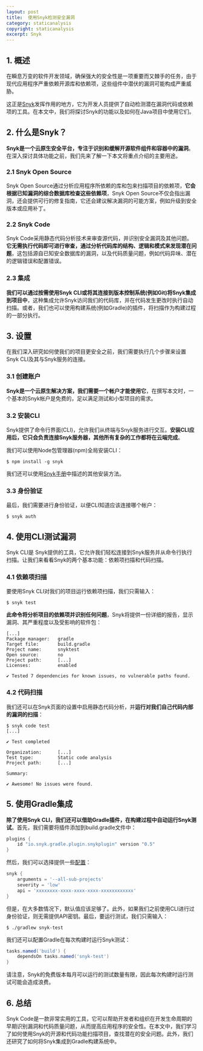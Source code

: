 ```yaml
---
layout: post
title:  使用Snyk检测安全漏洞
category: staticanalysis
copyright: staticanalysis
excerpt: Snyk
---
```


## 1. 概述

在瞬息万变的软件开发领域，确保强大的安全性是一项重要而又棘手的任务，由于现代应用程序严重依赖开源库和依赖项，这些组件中潜伏的漏洞可能构成严重威胁。

这正是[Snyk](https://snyk.io/)发挥作用的地方，它为开发人员提供了自动检测潜在漏洞代码或依赖项的工具。在本文中，我们将探讨Snyk的功能以及如何在Java项目中使用它们。

## 2. 什么是Snyk？

**Snyk是一个云原生安全平台，专注于识别和缓解开源软件组件和容器中的漏洞**。在深入探讨具体功能之前，我们先来了解一下本文将重点介绍的主要用途。

### 2.1 Snyk Open Source

Snyk Open Source通过分析应用程序所依赖的库和包来扫描项目的依赖项，**它会根据已知漏洞的综合数据库检查这些依赖项**，Snyk Open Source不仅会指出漏洞，还会提供可行的修复指南，它还会建议解决漏洞的可能方案，例如升级到安全版本或应用补丁。

### 2.2 Snyk Code

Snyk Code采用静态代码分析技术来审查源代码，并识别安全漏洞及其他问题。**它无需执行代码即可进行审查，通过分析代码库的结构、逻辑和模式来发现潜在问题**，这包括源自已知安全数据库的漏洞，以及代码质量问题，例如代码异味、潜在的逻辑错误和配置错误。

### 2.3 集成

**我们可以通过按需使用Snyk CLI或将其连接到版本控制系统(例如Git)将Snyk集成到项目中**，这种集成允许Snyk访问我们的代码库，并在代码发生更改时执行自动扫描。或者，我们也可以使用构建系统(例如Gradle)的插件，将扫描作为构建过程的一部分执行。

## 3. 设置

在我们深入研究如何使我们的项目更安全之前，我们需要执行几个步骤来设置Snyk CLI及其与Snyk服务的连接。

### 3.1 创建账户

**Snyk是一个云原生解决方案，我们需要一个帐户才能使用它**，在撰写本文时，一个基本的Snyk帐户是免费的，足以满足测试和小型项目的需求。

### 3.2 安装CLI

Snyk提供了命令行界面(CLI)，允许我们从终端与Snyk服务进行交互。**安装CLI应用后，它只会负责连接Snyk服务器，其他所有复杂的工作都将在云端完成**。

我们可以使用Node包管理器(npm)全局安装CLI：

```shell
$ npm install -g snyk
```

我们还可以使用[Snyk手册](https://github.com/snyk/cli#more-installation-methods)中描述的其他安装方法。

### 3.3 身份验证

最后，我们需要进行身份验证，以便CLI知道应该连接哪个帐户：

```shell
$ snyk auth
```

## 4. 使用CLI测试漏洞

Snyk CLI是 Snyk提供的工具，它允许我们轻松连接到Snyk服务并从命令行执行扫描。让我们来看看Snyk的两个基本功能：依赖项扫描和代码扫描。

### 4.1 依赖项扫描

要使用Snyk CLI对我们的项目运行依赖项扫描，我们只需输入：

```shell
$ snyk test
```

**此命令将分析项目的依赖项并识别任何问题**，Snyk将提供一份详细的报告，显示漏洞、其严重程度以及受影响的软件包：

```text
[...]
Package manager:   gradle
Target file:       build.gradle
Project name:      snyktest
Open source:       no
Project path:      [...]
Licenses:          enabled

✔ Tested 7 dependencies for known issues, no vulnerable paths found.
```

### 4.2 代码扫描

我们还可以在Snyk页面的设置中启用静态代码分析，并**运行对我们自己代码内部的漏洞的扫描**：

```text
$ snyk code test
[...]

✔ Test completed

Organization:      [...]
Test type:         Static code analysis
Project path:      [...]

Summary:

✔ Awesome! No issues were found.
```

## 5. 使用Gradle集成

**除了使用Snyk CLI，我们还可以借助Gradle插件，在构建过程中自动运行Snyk测试**。首先，我们需要将插件添加到build.gradle文件中：

```groovy
plugins {
    id "io.snyk.gradle.plugin.snykplugin" version "0.5"
}
```

然后，我们可以选择提供一些[配置](https://github.com/gradle/snyk-gradle-plugin#setting)：

```groovy
snyk {
    arguments = '--all-sub-projects'
    severity = 'low'
    api = 'xxxxxxxx-xxxx-xxxx-xxxx-xxxxxxxxxxxx'
}
```

但是，在大多数情况下，默认值应该足够了。此外，如果我们之前使用CLI进行过身份验证，则无需提供API密钥。最后，要运行测试，我们只需输入：

```shell
$ ./gradlew snyk-test
```

我们还可以配置Gradle在每次构建时运行Snyk测试：

```groovy
tasks.named('build') {
    dependsOn tasks.named('snyk-test')
}
```

请注意，Snyk的免费版本每月可以运行的测试数量有限，因此每次构建时运行测试可能会造成浪费。

## 6. 总结

Snyk Code是一款非常实用的工具，它可以帮助开发者和组织在开发生命周期的早期识别漏洞和代码质量问题，从而提高应用程序的安全性。在本文中，我们学习了如何使用Snyk的开源和代码功能扫描项目，查找潜在的安全问题。此外，我们还研究了如何将Snyk集成到Gradle构建系统中。